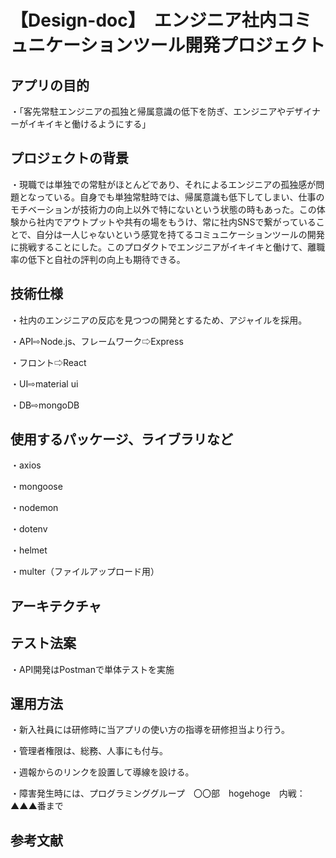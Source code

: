 # 【Design-doc】　エンジニア社内コミュニケーションツール開発プロジェクト


## アプリの目的

・「客先常駐エンジニアの孤独と帰属意識の低下を防ぎ、エンジニアやデザイナーがイキイキと働けるようにする」

## プロジェクトの背景

・現職では単独での常駐がほとんどであり、それによるエンジニアの孤独感が問題となっている。自身でも単独常駐時では、帰属意識も低下してしまい、仕事のモチベーションが技術力の向上以外で特にないという状態の時もあった。この体験から社内でアウトプットや共有の場をもうけ、常に社内SNSで繋がっていることで、自分は一人じゃないという感覚を持てるコミュニケーションツールの開発に挑戦することにした。このプロダクトでエンジニアがイキイキと働けて、離職率の低下と自社の評判の向上も期待できる。

## 技術仕様

・社内のエンジニアの反応を見つつの開発とするため、アジャイルを採用。

・API⇨Node.js、フレームワーク⇨Express

・フロント⇨React

・UI⇨material ui

・DB⇨mongoDB



## 使用するパッケージ、ライブラリなど
・axios

・mongoose

・nodemon

・dotenv

・helmet

・multer（ファイルアップロード用）

## アーキテクチャ

## テスト法案
・API開発はPostmanで単体テストを実施

## 運用方法
・新入社員には研修時に当アプリの使い方の指導を研修担当より行う。

・管理者権限は、総務、人事にも付与。

・週報からのリンクを設置して導線を設ける。

・障害発生時には、プログラミンググループ　〇〇部　hogehoge　内戦：▲▲▲番まで

## 参考文献



